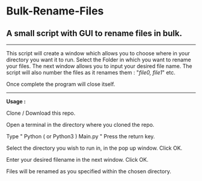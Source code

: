 # Bulk-Rename-Files
## A small script with GUI to rename files in bulk.
---
This script will create a window which allows you to choose where in your directory you want it to run. Select the Folder in which you want to rename your files. The next window allows you to input your desired file name. The script will also number the files as it renames them :  "*file0, file1*" etc. 

Once complete the program will close itself.

---

**Usage :**

Clone / Download this repo.

Open a terminal in the directory where you cloned the repo.

Type " Python ( or Python3 ) Main.py " Press the return key.

Select the directory you wish to run in, in the pop up window.  Click OK.

Enter your desired filename in the next window. Click OK.

Files will be renamed as you specified within the chosen directory.



